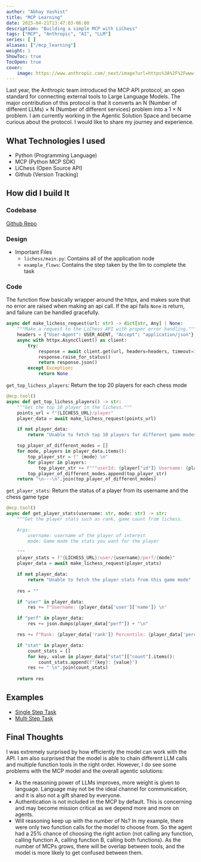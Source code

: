 ```yaml
---
author: "Abhay Vashist"
title: "MCP Learning"
date: 2025-04-21T13:47:03-06:00
description: "Building a simple MCP with LiChess"
tags: ["MCP", "Anthropic", "AI", "LLM"]
series: [ ]
aliases: ["/mcp_learning"]
weight: 1
ShowToc: true
TocOpen: true
cover:
    image: https://www.anthropic.com/_next/image?url=https%3A%2F%2Fwww-cdn.anthropic.com%2Fimages%2F4zrzovbb%2Fwebsite%2F3aabd8804251c0364cbde9d2e4be6dc8e8c2faec-2880x1620.png&w=1080&q=75
---
```



Last year, the Anthropic team introduced the MCP API protocol, an open standard for connecting external tools to Large Language Models. The major contribution of this protocol is that it converts an N (Number of different LLMs) × N (Number of different services) problem into a 1 × N problem. I am currently working in the Agentic Solution Space and became curious about the protocol. I would like to share my journey and experience.


## What Technologies I used
- Python (Programming Language)
- MCP (Python MCP SDK)
- LiChess (Open Source API)
- Github (Version Tracking)



## How did I build It

### Codebase
[Github Repo](https://github.com/Avashist1998/map_learning)

### Design

- Important Files
    - `lichess/main.py`: Contains all of the application node
    - `example_flows`: Contains the step taken by the llm to complete the task


### Code

The function flow basically wrapper around the httpx, and makes sure that no error are raised when making an api call. If the api fails `None` is return, and failure can be handled gracefully.

```python
async def make_lichess_request(url: str) -> dict[str, Any] | None:
    """Make a request to the LiChess API with proper error handling."""
    headers = {"User-Agent": USER_AGENT, "Accept": "application/json"}
    async with httpx.AsyncClient() as client:
        try:
            response = await client.get(url, headers=headers, timeout=30.0)
            response.raise_for_status()
            return response.json()
        except Exception:
            return None

```

`get_top_lichess_players`: Return the top 20 players for each chess mode

```python
@mcp.tool()
async def get_top_lichess_players() -> str:
    """Get the top 10 player in the lichess."""
    points_url = f"{LICHESS_URL}/player"
    player_data = await make_lichess_request(points_url)

    if not player_data:
        return "Unable to fetch top 10 players for different game modes"

    top_player_of_different_modes = []
    for mode, players in player_data.items():
        top_player_str = f" {mode} \n"
        for player in players:
            top_player_str += f"""userId: {player["id"]} Username: {player["username"]}  Rating: {player["perfs"][mode]["rating"]} \n"""
        top_player_of_different_modes.append(top_player_str)
    return "\n---\n".join(top_player_of_different_modes)

```

`get_player_stats`: Return the status of a player from its username and the chess game type

```python
@mcp.tool()
async def get_player_stats(username: str, mode: str) -> str:
    """Get the player stats such as rank, game count from lichess.

    Args:
        username: username of the player of interest
        mode: Game mode the stats you want for the player
    
    """
    player_stats = f"{LICHESS_URL}/user/{username}/perf/{mode}"
    player_data = await make_lichess_request(player_stats)

    if not player_data:
        return "Unable to fetch the player stats from this game mode"
    
    res = ""

    if "user" in player_data:
        res += f"Username: {player_data['user']['name']} \n"

    if "perf" in player_data:
        res += json.dumps(player_data["perf"]) + "\n"

    res += f"Rank: {player_data['rank']} Percentile: {player_data['percentile']}\n"

    if "stat" in player_data:
        count_stats = []
        for key, value in player_data["stat"]["count"].items():
            count_stats.append(f"{key}: {value}")
        res += " \n".join(count_stats)
    
    return res

```

## Examples

- [Single Step Task](https://github.com/Avashist1998/map_learning/blob/main/example_flows/single_step.md)
- [Multi Step Task](https://github.com/Avashist1998/map_learning/blob/main/example_flows/multi_step.md)


## Final Thoughts
I was extremely surprised by how efficiently the model can work with the API. I am also surprised that the model is able to chain different LLM calls and multiple function tools in the right order. However, I do see some problems with the MCP model and the overall agentic solutions:

- As the reasoning power of LLMs improves, more weight is given to language. Language may not be the ideal channel for communication, and it is also not a gift shared by everyone.
- Authentication is not included in the MCP by default. This is concerning and may become mission critical as we depend more and more on agents.
- Will reasoning keep up with the number of Ns? In my example, there were only two function calls for the model to choose from. So the agent had a 25% chance of choosing the right action (not calling any function, calling function A, calling function B, calling both functions). As the number of MCPs grows, there will be overlap between tools, and the model is more likely to get confused between them.